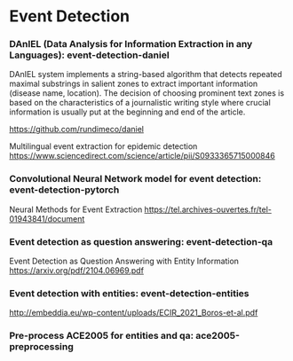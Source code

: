 # Event Detection


### DAnIEL (Data Analysis for Information Extraction in any Languages): event-detection-daniel
DAnIEL system implements a string-based algorithm that detects repeated maximal substrings in salient zones to extract important information (disease name, location). The decision of choosing prominent text zones is based on the characteristics of a journalistic writing style where crucial information is usually put at the beginning and end of the article.

https://github.com/rundimeco/daniel

Multilingual event extraction for epidemic detection https://www.sciencedirect.com/science/article/pii/S0933365715000846

### Convolutional Neural Network model for event detection: event-detection-pytorch

Neural Methods for Event Extraction https://tel.archives-ouvertes.fr/tel-01943841/document

### Event detection as question answering: event-detection-qa

Event Detection as Question Answering with Entity Information https://arxiv.org/pdf/2104.06969.pdf

### Event detection with entities: event-detection-entities

http://embeddia.eu/wp-content/uploads/ECIR_2021_Boros-et-al.pdf

### Pre-process ACE2005 for entities and qa: ace2005-preprocessing

